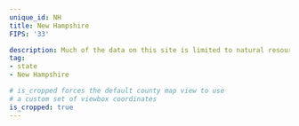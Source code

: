 ```yaml
---
unique_id: NH
title: New Hampshire
FIPS: '33'

description: Much of the data on this site is limited to natural resource extraction on federal land, which represents 13.8% of all land in New Hampshire.
tag:
- state
- New Hampshire

# is_cropped forces the default county map view to use
# a custom set of viewbox coordinates
is_cropped: true
---
```

